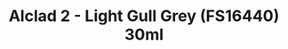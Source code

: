 ---
layout: product
title: "Alclad 2 - Light Gull Grey (FS16440) 30ml"
price: "TBA" 
desc: "Metalizer boja"
img_path: "/assets/img/ALCE632.webp"
brand: "N/A"
available: false
special_offer: false
new: false
soon: false
cat: "040000"
subcat: "040300"
subsubcat: "0N/A"
sifra: "ALCE632"
popular: false
spec: false
---